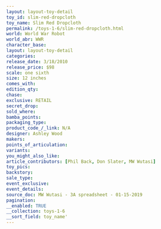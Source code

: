 ```yaml
---
layout: layout-toy-detail 
toy_id: slim-red-dropcloth
toy_name: Slim Red Dropcloth
permalink: /toys-1-6/slim-red-dropcloth.html
world: World War Robot
world_abr: WWR
character_base: 
layout: layout-toy-detail
categories: 
release_date: 3/18/2010
release_price: $98 
scale: one sixth
size: 12 inches
comes_with: 
edition_qty: 
chase: 
exclusive: RETAIL
secret_drop: 
sold_where: 
bamba_points: 
packaging_type: 
product_code_/_link: N/A
designer: Ashley Wood
makers: 
points_of_articulation: 
variants: 
you_might_also_like: 
article_contributors: [Phil Back, Don Slater, MW Wutasi]
toy_pics: 
backstory: 
sale_type: 
event_exclusive: 
event_details: 
source_doc: MW Wutasi - 3A spreadsheet - 01-15-2019
pagination: 
__enabled: TRUE
__collection: toys-1-6
__sort_field: toy_name'
---
```

